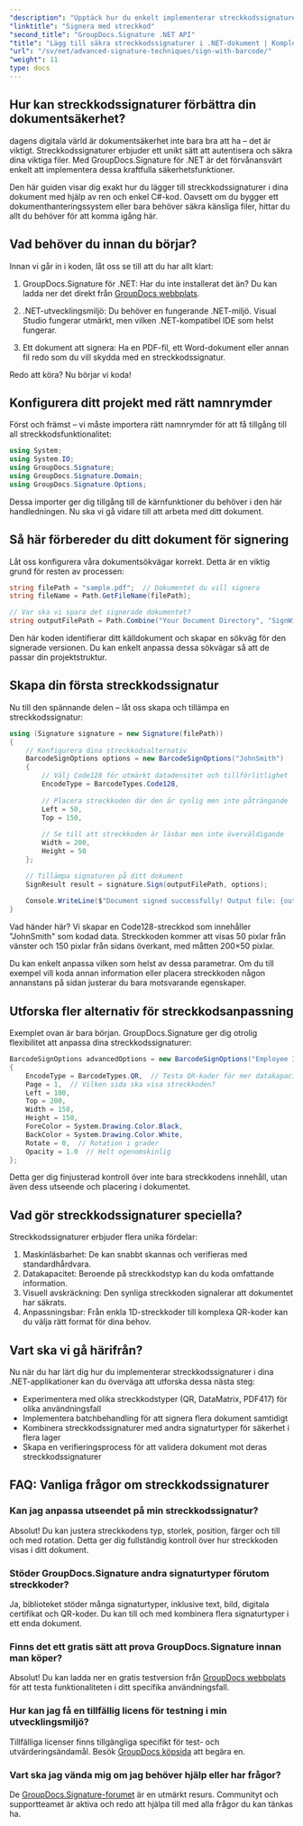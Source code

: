 ```yaml
---
"description": "Upptäck hur du enkelt implementerar streckkodssignaturer i dina .NET-applikationer med GroupDocs.Signature. Steg-för-steg-handledning med kodexempel."
"linktitle": "Signera med streckkod"
"second_title": "GroupDocs.Signature .NET API"
"title": "Lägg till säkra streckkodssignaturer i .NET-dokument | Komplett guide"
"url": "/sv/net/advanced-signature-techniques/sign-with-barcode/"
"weight": 11
type: docs
---
```

## Hur kan streckkodssignaturer förbättra din dokumentsäkerhet?

dagens digitala värld är dokumentsäkerhet inte bara bra att ha – det är viktigt. Streckkodssignaturer erbjuder ett unikt sätt att autentisera och säkra dina viktiga filer. Med GroupDocs.Signature för .NET är det förvånansvärt enkelt att implementera dessa kraftfulla säkerhetsfunktioner.

Den här guiden visar dig exakt hur du lägger till streckkodssignaturer i dina dokument med hjälp av ren och enkel C#-kod. Oavsett om du bygger ett dokumenthanteringssystem eller bara behöver säkra känsliga filer, hittar du allt du behöver för att komma igång här.

## Vad behöver du innan du börjar?

Innan vi går in i koden, låt oss se till att du har allt klart:

1. GroupDocs.Signature för .NET: Har du inte installerat det än? Du kan ladda ner det direkt från [GroupDocs webbplats](https://releases.groupdocs.com/signature/net/).

2. .NET-utvecklingsmiljö: Du behöver en fungerande .NET-miljö. Visual Studio fungerar utmärkt, men vilken .NET-kompatibel IDE som helst fungerar.

3. Ett dokument att signera: Ha en PDF-fil, ett Word-dokument eller annan fil redo som du vill skydda med en streckkodssignatur.

Redo att köra? Nu börjar vi koda!

## Konfigurera ditt projekt med rätt namnrymder

Först och främst – vi måste importera rätt namnrymder för att få tillgång till all streckkodsfunktionalitet:

```csharp
using System;
using System.IO;
using GroupDocs.Signature;
using GroupDocs.Signature.Domain;
using GroupDocs.Signature.Options;
```

Dessa importer ger dig tillgång till de kärnfunktioner du behöver i den här handledningen. Nu ska vi gå vidare till att arbeta med ditt dokument.

## Så här förbereder du ditt dokument för signering

Låt oss konfigurera våra dokumentsökvägar korrekt. Detta är en viktig grund för resten av processen:

```csharp
string filePath = "sample.pdf";  // Dokumentet du vill signera
string fileName = Path.GetFileName(filePath);

// Var ska vi spara det signerade dokumentet?
string outputFilePath = Path.Combine("Your Document Directory", "SignWithBarcode", fileName);
```

Den här koden identifierar ditt källdokument och skapar en sökväg för den signerade versionen. Du kan enkelt anpassa dessa sökvägar så att de passar din projektstruktur.

## Skapa din första streckkodssignatur

Nu till den spännande delen – låt oss skapa och tillämpa en streckkodssignatur:

```csharp
using (Signature signature = new Signature(filePath))
{
    // Konfigurera dina streckkodsalternativ
    BarcodeSignOptions options = new BarcodeSignOptions("JohnSmith")
    {
        // Välj Code128 för utmärkt datadensitet och tillförlitlighet
        EncodeType = BarcodeTypes.Code128,
        
        // Placera streckkoden där den är synlig men inte påträngande
        Left = 50,
        Top = 150,
        
        // Se till att streckkoden är läsbar men inte överväldigande
        Width = 200,
        Height = 50
    };

    // Tillämpa signaturen på ditt dokument
    SignResult result = signature.Sign(outputFilePath, options);
    
    Console.WriteLine($"Document signed successfully! Output file: {outputFilePath}");
}
```

Vad händer här? Vi skapar en Code128-streckkod som innehåller "JohnSmith" som kodad data. Streckkoden kommer att visas 50 pixlar från vänster och 150 pixlar från sidans överkant, med måtten 200×50 pixlar.

Du kan enkelt anpassa vilken som helst av dessa parametrar. Om du till exempel vill koda annan information eller placera streckkoden någon annanstans på sidan justerar du bara motsvarande egenskaper.

## Utforska fler alternativ för streckkodsanpassning

Exemplet ovan är bara början. GroupDocs.Signature ger dig otrolig flexibilitet att anpassa dina streckkodssignaturer:

```csharp
BarcodeSignOptions advancedOptions = new BarcodeSignOptions("Employee ID: 123456")
{
    EncodeType = BarcodeTypes.QR,  // Testa QR-koder för mer datakapacitet
    Page = 1,  // Vilken sida ska visa streckkoden?
    Left = 100,
    Top = 200,
    Width = 150,
    Height = 150,
    ForeColor = System.Drawing.Color.Black,
    BackColor = System.Drawing.Color.White,
    Rotate = 0,  // Rotation i grader
    Opacity = 1.0  // Helt ogenomskinlig
};
```

Detta ger dig finjusterad kontroll över inte bara streckkodens innehåll, utan även dess utseende och placering i dokumentet.

## Vad gör streckkodssignaturer speciella?

Streckkodssignaturer erbjuder flera unika fördelar:

1. Maskinläsbarhet: De kan snabbt skannas och verifieras med standardhårdvara.
2. Datakapacitet: Beroende på streckkodstyp kan du koda omfattande information.
3. Visuell avskräckning: Den synliga streckkoden signalerar att dokumentet har säkrats.
4. Anpassningsbar: Från enkla 1D-streckkoder till komplexa QR-koder kan du välja rätt format för dina behov.

## Vart ska vi gå härifrån?

Nu när du har lärt dig hur du implementerar streckkodssignaturer i dina .NET-applikationer kan du överväga att utforska dessa nästa steg:

- Experimentera med olika streckkodstyper (QR, DataMatrix, PDF417) för olika användningsfall
- Implementera batchbehandling för att signera flera dokument samtidigt
- Kombinera streckkodssignaturer med andra signaturtyper för säkerhet i flera lager
- Skapa en verifieringsprocess för att validera dokument mot deras streckkodssignaturer

## FAQ: Vanliga frågor om streckkodssignaturer

### Kan jag anpassa utseendet på min streckkodssignatur?
Absolut! Du kan justera streckkodens typ, storlek, position, färger och till och med rotation. Detta ger dig fullständig kontroll över hur streckkoden visas i ditt dokument.

### Stöder GroupDocs.Signature andra signaturtyper förutom streckkoder?
Ja, biblioteket stöder många signaturtyper, inklusive text, bild, digitala certifikat och QR-koder. Du kan till och med kombinera flera signaturtyper i ett enda dokument.

### Finns det ett gratis sätt att prova GroupDocs.Signature innan man köper?
Absolut! Du kan ladda ner en gratis testversion från [GroupDocs webbplats](https://releases.groupdocs.com/) för att testa funktionaliteten i ditt specifika användningsfall.

### Hur kan jag få en tillfällig licens för testning i min utvecklingsmiljö?
Tillfälliga licenser finns tillgängliga specifikt för test- och utvärderingsändamål. Besök [GroupDocs köpsida](https://purchase.groupdocs.com/temporary-license/) att begära en.

### Vart ska jag vända mig om jag behöver hjälp eller har frågor?
De [GroupDocs.Signature-forumet](https://forum.groupdocs.com/c/signature/13) är en utmärkt resurs. Communityt och supportteamet är aktiva och redo att hjälpa till med alla frågor du kan tänkas ha.